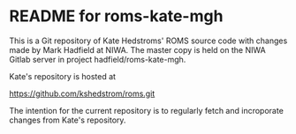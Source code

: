 # README for roms-kate-mgh

This is a Git repository of Kate Hedstroms' ROMS source code with changes made by Mark Hadfield
at NIWA. The master copy is held on the NIWA Gitlab server in project hadfield/roms-kate-mgh.

Kate's repository is hosted at

  https://github.com/kshedstrom/roms.git

The intention for the current repository is to regularly fetch and incroporate changes from Kate's
repository.

